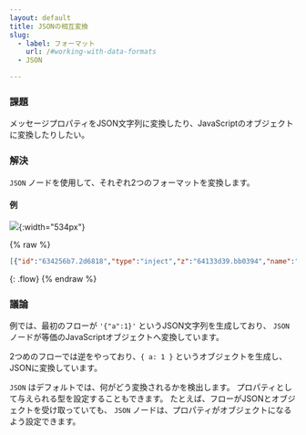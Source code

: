 ```yaml
---
layout: default
title: JSONの相互変換
slug:
  - label: フォーマット
    url: /#working-with-data-formats
  - JSON

---
```


### 課題

メッセージプロパティをJSON文字列に変換したり、JavaScriptのオブジェクトに変換したりしたい。

### 解決

<code class="node">JSON</code> ノードを使用して、それぞれ2つのフォーマットを変換します。

#### 例

![](/images/basic/convert-json.png){:width="534px"}

{% raw %}
~~~json
[{"id":"634256b7.2d6818","type":"inject","z":"64133d39.bb0394","name":"JSON String","topic":"","payload":"{\"a\":1}","payloadType":"str","repeat":"","crontab":"","once":false,"onceDelay":0.1,"x":110,"y":80,"wires":[["a2fe0fc8.095e1"]]},{"id":"a2fe0fc8.095e1","type":"json","z":"64133d39.bb0394","name":"","property":"payload","action":"","pretty":false,"x":270,"y":80,"wires":[["9a4ce2b8.47698"]]},{"id":"9a4ce2b8.47698","type":"debug","z":"64133d39.bb0394","name":"","active":true,"tosidebar":true,"console":false,"tostatus":false,"complete":"false","x":430,"y":80,"wires":[]},{"id":"80032e2.7c92cd","type":"inject","z":"64133d39.bb0394","name":"Object","topic":"","payload":"{\"a\":1}","payloadType":"json","repeat":"","crontab":"","once":false,"onceDelay":0.1,"x":90,"y":120,"wires":[["cd40a0f4.4f5ac"]]},{"id":"cd40a0f4.4f5ac","type":"json","z":"64133d39.bb0394","name":"","property":"payload","action":"","pretty":false,"x":270,"y":120,"wires":[["478b4106.4fd7c"]]},{"id":"478b4106.4fd7c","type":"debug","z":"64133d39.bb0394","name":"","active":true,"tosidebar":true,"console":false,"tostatus":false,"complete":"false","x":430,"y":120,"wires":[]}]
~~~
{: .flow}
{% endraw %}

### 議論

例では、最初のフローが `'{"a":1}'` というJSON文字列を生成しており、
<code class="node">JSON</code> ノードが等価のJavaScriptオブジェクトへ変換しています。

2つめのフローでは逆をやっており、`{ a: 1 }` というオブジェクトを生成し、JSONに変換しています。

<code class="node">JSON</code> はデフォルトでは、何がどう変換されるかを検出します。
プロパティとして与えられる型を設定することもできます。
たとえば、フローがJSONとオブジェクトを受け取っていても、
<code class="node">JSON</code> ノードは、プロパティがオブジェクトになるよう設定できます。
